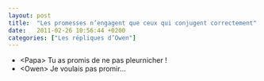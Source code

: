 ```yaml
---
layout: post
title:  "Les promesses n’engagent que ceux qui conjugent correctement"
date:   2011-02-26 10:56:44 +0200
categories: ["Les répliques d’Owen"]
---
```


-   \<Papa\> Tu as promis de ne pas pleurnicher !
-   \<Owen\> Je voulais pas promir…

